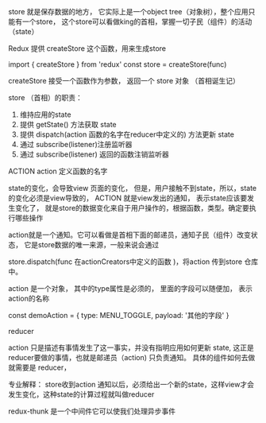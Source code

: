 <!-- 关于store的备注 -->

<!-- redux react的状态管理器 -->

store 就是保存数据的地方， 它实际上是一个object tree（对象树），整个应用只能有一个store，
这个store可以看做king的首相，掌握一切子民（组件）的活动（state）

Redux 提供  createStore 这个函数，用来生成store

import { createStore } from 'redux'
const store = createStore(func)

<!-- func 一般是封装的状态管理函数 然后导出为全局的store -->


createStore 接受一个函数作为参数， 返回一个 store 对象 （首相诞生记）

store （首相）的职责：

1. 维持应用的state
2. 提供 getState() 方法获取 state
3. 提供 dispatch(action 函数的名字在reducer中定义的) 方法更新  state
4. 通过 subscribe(listener)注册监听器
5. 通过 subscribe(listener) 返回的函数注销监听器

ACTION action 定义函数的名字

state的变化，会导致view 页面的变化， 但是，用户接触不到state，所以，state的变化必须是view导致的， ACTION 就是view发出的通知， 表示state应该要发生变化了， 就是store的数据变化来自于用户操作的，根据函数，类型。确定要执行哪些操作

action就是一个通知。它可以看做是首相下面的邮递员，通知子民（组件）改变状态， 它是store数据的唯一来源，一般来说会通过

store.dispatch(func 在actionCreators中定义的函数 )，将action 传到store 仓库中。

action 是一个对象， 其中的type属性是必须的， 里面的字段可以随便加， 表示action的名称

const demoAction = {
    type: MENU_TOGGLE,
    payload: '其他的字段'
}


reducer 

action 只是描述有事情发生了这一事实，并没有指明应用如何更新 state, 这正是reducer要做的事情，也就是邮递员（action) 
只负责通知。 具体的组件如何去做就需要是 reducer，

专业解释： store收到action 通知以后，必须给出一个新的state，这样view才会发生变化，这种state的计算过程就叫做reducer



redux-thunk 是一个中间件它可以使我们处理异步事件